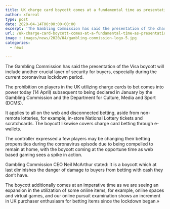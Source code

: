 ```yaml
---
title: UK charge card boycott comes at a fundamental time as presentation corresponds with spike in online action
author: xforeal 
type: post
date: 2020-04-14T00:00:00+00:00
excerpt: 'The Gambling Commission has said the presentation of the charge card boycott will include another fundamental layer of security for customers, especially during the current coronavirus lockdown period '
url: /uk-charge-card-boycott-comes-at-a-fundamental-time-as-presentation-corresponds-with-spike-in-online-action/
image : images/news/2020/04/gambling-commission-logo-5.jpg
categories:
  - news

---
```

The Gambling Commission has said the presentation of the Visa boycott will include another crucial layer of security for buyers, especially during the current coronavirus lockdown period. 

The prohibition on players in the UK utilizing charge cards to bet comes into power today (14 April) subsequent to being declared in January by the Gambling Commission and the Department for Culture, Media and Sport (DCMS). 

It applies to all on the web and disconnected betting, aside from non-remote lotteries, for example, in-store National Lottery tickets and scratchcards. The boycott likewise covers charge card betting through e-wallets. 

The controller expressed a few players may be changing their betting propensities during the coronavirus episode due to being compelled to remain at home, with the boycott coming at the opportune time as web based gaming sees a spike in action. 

Gambling Commission CEO Neil McArthur stated: It is a boycott which at last diminishes the danger of damage to buyers from betting with cash they don&#8217;t have. 

The boycott additionally comes at an imperative time as we are seeing an expansion in the utilization of some online items, for example, online spaces and virtual games, and our online pursuit examination shows an increment in UK purchaser enthusiasm for betting items since the lockdown began.&#187;